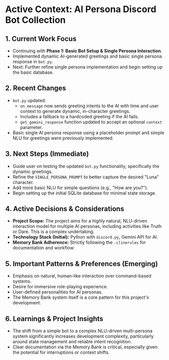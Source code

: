 # Active Context: AI Persona Discord Bot Collection

## 1. Current Work Focus
- Continuing with **Phase 1: Basic Bot Setup & Single Persona Interaction**.
- Implemented dynamic AI-generated greetings and basic single persona response in `bot.py`.
- Next: Further refine single persona implementation and begin setting up the basic database.

## 2. Recent Changes
- `bot.py` updated:
    - `on_message` now sends greeting intents to the AI with time and user context to generate dynamic, in-character greetings.
    - Includes a fallback to a hardcoded greeting if the AI fails.
    - `get_gemini_response` function updated to accept an optional `context` parameter.
- Basic single AI persona response using a placeholder prompt and simple NLU for greetings were previously implemented.

## 3. Next Steps (Immediate)
- Guide user on testing the updated `bot.py` functionality, specifically the dynamic greetings.
- Refine the `SINGLE_PERSONA_PROMPT` to better capture the desired "Luna" character.
- Add more basic NLU for simple questions (e.g., "How are you?").
- Begin setting up the initial SQLite database for minimal state storage.

## 4. Active Decisions & Considerations
- **Project Scope:** The project aims for a highly natural, NLU-driven interaction model for multiple AI personas, including activities like Truth or Dare. This is a complex undertaking.
- **Technology Stack (Initial):** Python with `discord.py`, Gemini API for AI.
- **Memory Bank Adherence:** Strictly following the `.clinerules` for documentation and workflow.

## 5. Important Patterns & Preferences (Emerging)
- Emphasis on natural, human-like interaction over command-based systems.
- Desire for immersive role-playing experience.
- User-defined personalities for AI personas.
- The Memory Bank system itself is a core pattern for this project's development.

## 6. Learnings & Project Insights
- The shift from a simple bot to a complex NLU-driven multi-persona system significantly increases development complexity, particularly around state management and reliable intent recognition.
- Clear documentation via the Memory Bank is critical, especially given the potential for interruptions or context shifts.
